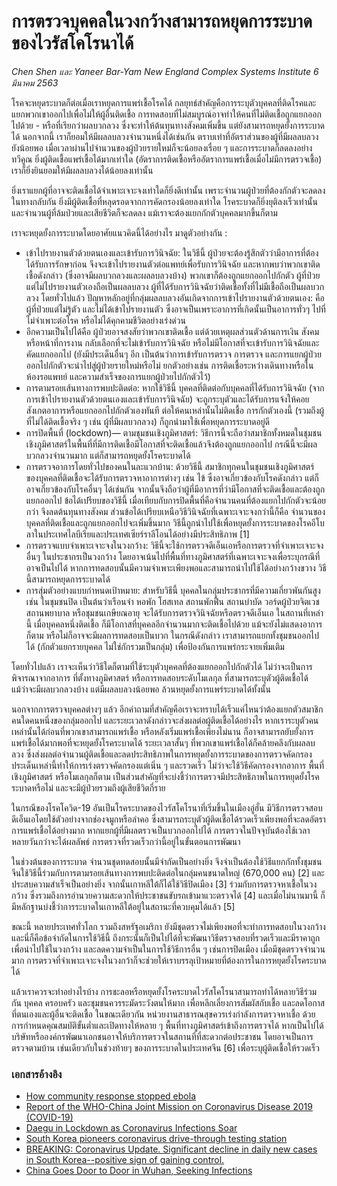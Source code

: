 การตรวจบุคคลในวงกว้างสามารถหยุดการระบาดของไวรัสโคโรนาได้
============================================================================

*Chen Shen และ Yaneer Bar-Yam New England Complex Systems Institute 6 มีนาคม 2563*

โรคจะหยุดระบาดก็ต่อเมื่อเราหยุดการแพร่เชื้อโรคได้ กลยุทธ์สำคัญคือการระบุตัวบุคคลที่ติดโรคและแยกพวกเขาออกไปเพื่อไม่ให้ผู้อื่นติดเชื้อ การทดสอบที่ไม่สมบูรณ์อาจทำให้คนที่ไม่ติดเชื้อถูกแยกออกไปด้วย - หรือที่เรียกว่าผลบวกลวง ซึ่งจะทำให้ต้นทุนทางสังคมเพิ่มขึ้น แต่ยังสามารถหยุดยั้งการระบาดได้ นอกจากนี้ เราก็ยอมให้มีผลลบลวงจำนวนหนึ่งได้เช่นกัน ตราบเท่าที่อัตราส่วนของผู้ที่มีผลลบลวงยังน้อยพอ เมื่อเวลาผ่านไปจำนวนของผู้ป่วยรายใหม่ก็จะน้อยลงเรื่อย ๆ และการระบาดก็ลดลงอย่างทวีคูณ ยิ่งผู้ติดเชื้อแพร่เชื้อได้มากเท่าใด (อัตราการติดเชื้อหรืออัตราการแพร่เชื้อเมื่อไม่มีการตรวจเชื้อ) เราก็ยิ่งยินยอมให้มีผลลบลวงได้น้อยลงเท่านั้น

ยิ่งเราแยกผู้ที่อาจจะติดเชื้อได้จำเพาะเจาะจงเท่าใดก็ยิ่งดีเท่านั้น เพราะจำนวนผู้ป่วยที่ต้องกักตัวจะลดลง ในทางกลับกัน ยิ่งมีผู้ติดเชื้อที่หลุดรอดจากการคัดกรองน้อยลงเท่าใด โรคระบาดก็ยิ่งยุติลงเร็วเท่านั้น และจำนวนผู้ที่ล้มป่วยและเสียชีวิตก็จะลดลง แม้เราจะต้องแยกกักตัวบุคคลมากขึ้นก็ตาม

เราจะหยุดยั้งการระบาดโดยอาศัยแนวคิดนี้ได้อย่างไร มาดูตัวอย่างกัน :

- เข้าไปรายงานตัวด้วยตนเองและเข้ารับการวินิจฉัย: ในวิธีนี้ ผู้ป่วยจะต้องรู้สึกตัวว่ามีอาการที่ต้องได้รับการรักษาก่อน จึงจะเข้าไปรายงานตัวต่อแพทย์เพื่อรับการวินิจฉัย และหากพบว่าพวกเขาติดเชื้อดังกล่าว (ซึ่งอาจมีผลบวกลวงและผลลบลวงบ้าง) พวกเขาก็ต้องถูกแยกออกไปกักตัว ผู้ที่ป่วยแต่ไม่ไปรายงานตัวเองถือเป็นผลลบลวง ผู้ที่ได้รับการวินิจฉัยว่าติดเชื้อทั้งที่ไม่มีเชื้อถือเป็นผลบวกลวง โดยทั่วไปแล้ว ปัญหาหลักอยู่ที่กลุ่มผลลบลวงอันเกิดจากการเข้าไปรายงานตัวด้วยตนเอง: คือผู้ที่ป่วยแต่ไม่รู้ตัว และไม่ได้เข้าไปรายงานตัว ซึ่งอาจเป็นเพราะอาการที่เกิดนั้นเป็นอาการทั่วๆ ไปที่ไม่จำเพาะต่อโรค หรือไม่ได้คุกคามชีวิตอย่างเร่งด่วน
- อีกความเป็นไปได้คือ ผู้ป่วยอาจสงสัยว่าพวกเขาติดเชื้อ แต่ด้วยเหตุผลส่วนตัวด้านการเงิน สังคม หรือหน้าที่การงาน กลับเลือกที่จะไม่เข้ารับการวินิจฉัย หรือไม่มีโอกาสที่จะเข้ารับการวินิจฉัยและคัดแยกออกไป (ยังมีประเด็นอื่นๆ อีก เป็นต้นว่าการเข้ารับการตรวจ การตรวจ และการแยกผู้ป่วยออกไปกักตัวจะนำไปสู่ผู้ป่วยรายใหม่หรือไม่ ยกตัวอย่างเช่น การติดเชื้อระหว่างเดินทางหรือในห้องรอแพทย์ และความสำเร็จของการแยกผู้ป่วยไปกักตัวไว้)
- การตามรอยเส้นทางการพบปะติดต่อ: หากใช้วิธีนี้ บุคคลที่ติดต่อกับบุคคลที่ได้รับการวินิจฉัย (จากการเข้าไปรายงานตัวด้วยตนเองและเข้ารับการวินิจฉัย) จะถูกระบุตัวและได้รับการแจ้งให้คอยสังเกตอาการหรือแยกออกไปกักตัวเองทันที ต่อให้คนเหล่านั้นไม่ติดเชื้อ การกักตัวเองนี้ (รวมถึงผู้ที่ไม่ได้ติดเชื้อจริง ๆ เช่น ผู้ที่มีผลบวกลวง) ก็ถูกนำมาใช้เพื่อหยุดการระบาดอยู่ดี
- การปิดพื้นที่ (lockdown)— ตามชุมชนเชิงภูมิศาสตร์: วิธีการนี้จะถือว่าสมาชิกทั้งหมดในชุมชนเชิงภูมิศาสตร์ในพื้นที่ที่มีการติดเชื้อมีโอกาสที่จะติดเชื้อแล้วจึงต้องถูกแยกออกไป กรณีนี้จะมีผลบวกลวงจำนวนมาก แต่ก็สามารถหยุดยั้งโรคระบาดได้
- การตรวจอาการโดยทั่วไปของคนในละแวกบ้าน: ด้วยวิธีนี้ สมาชิกทุกคนในชุมชนเชิงภูมิศาสตร์ของบุคคลที่ติดเชื้อจะได้รับการตรวจหาอาการต่างๆ เช่น ไข้ ซึ่งอาจเกี่ยวข้องกับโรคดังกล่าว แต่ก็อาจเกี่ยวข้องกับโรคอื่นๆ ได้เช่นกัน จากนั้นจึงถือว่าผู้ที่มีอาการที่ว่ามีโอกาสที่จะติดเชื้อและต้องถูกแยกออกไป ข้อได้เปรียบของวิธีนี้ เมื่อเทียบกับการปิดพื้นที่คือจำนวนคนที่ต้องแยกไปกักตัวจะน้อยกว่า จึงลดต้นทุนทางสังคม ส่วนข้อได้เปรียบเหนือวิธีวินิจฉัยที่เฉพาะเจาะจงกว่านี้ก็คือ จำนวนของบุคคลที่ติดเชื้อและถูกแยกออกไปจะเพิ่มขึ้นมาก วิธีนี้ถูกนำไปใช้เพื่อหยุดยั้งการระบาดของโรคอีโบลาในประเทศไลบีเรียและประเทศเซียร์ราลีโอนได้อย่างมีประสิทธิภาพ [1]
- การตรวจแบบจำเพาะเจาะจงในวงกว้าง: วิธีนี้จะใช้การตรวจดีเอ็นเอหรือการตรวจที่จำเพาะเจาะจงอื่นๆ ในประชากรเป็นวงกว้าง โดยอาจเน้นไปที่พื้นที่ทางภูมิศาสตร์ที่เฉพาะเจาะจงเพื่อระบุกรณีที่อาจเป็นไปได้ หากการทดสอบนั้นมีความจำเพาะเพียงพอและสามารถนำไปใช้ได้อย่างกว้างขวาง วิธีนี้สามารถหยุดการระบาดได้ 
- การสุ่มตัวอย่างแบบกำหนดเป้าหมาย: สำหรับวิธีนี้ บุคคลในกลุ่มประชากรที่มีความเกี่ยวพันกันสูง เช่น ในชุมชนปิด เป็นต้นว่าเรือนจำ หอพัก โฮสเทล สถานพักฟื้น สถานบำบัด วอร์ดผู้ป่วยจิตเวช สถานพยาบาล หรือชุมชนเกษียณอายุ จะได้รับการตรวจวินิจฉัยหรือตรวจดีเอ็นเอ ในสถานที่เหล่านี้ เมื่อบุคคลหนึ่งติดเชื้อ ก็มีโอกาสที่บุคคลอีกจำนวนมากจะติดเชื้อไปด้วย แม้จะยังไม่แสดงอาการก็ตาม หรือไม่ก็อาจจะมีผลการทดสอบเป็นบวก ในกรณีดังกล่าว เราสามารถแยกทั้งชุมชนออกไปได้ (กักตัวแยกรายบุคคล ไม่ใช่กักรวมเป็นกลุ่ม) เพื่อป้องกันการแพร่กระจายเพิ่มเติม

โดยทั่วไปแล้ว เราจะเห็นว่าวิธีใดก็ตามที่ใช้ระบุตัวบุคคลที่ต้องแยกออกไปกักตัวได้ ไม่ว่าจะเป็นการพิจารณาจากอาการ ที่ตั้งทางภูมิศาสตร์ หรือการทดสอบระดับโมเลกุล ที่สามารถระบุตัวผู้ติดเชื้อได้ แม้ว่าจะมีผลบวกลวงบ้าง แต่มีผลลบลวงน้อยพอ ล้วนหยุดยั้งการแพร่ระบาดได้ทั้งนั้น

นอกจากการตรวจบุคคลต่างๆ แล้ว อีกคำถามที่สำคัญคือเราจะทราบได้เร็วแค่ไหนว่าต้องแยกตัวสมาชิกคนใดคนหนึ่งของกลุ่มออกไป และระยะเวลาดังกล่าวจะส่งผลต่อผู้ติดเชื้อได้อย่างไร หากเราระบุตัวคนเหล่านั้นได้ก่อนที่พวกเขาสามารถแพร่เชื้อ หรือหลังเริ่มแพร่เชื้อเพียงไม่นาน ก็อาจสามารถยับยั้งการแพร่เชื้อได้มากพอที่จะหยุดยั้งโรคระบาดได้ ระยะเวลาสั้นๆ ที่พวกเขาแพร่เชื้อได้ก็คล้ายคลึงกับผลลบลวง ซึ่งส่งผลต่อจำนวนผู้ติดเชื้อและลดประสิทธิภาพในการหยุดยั้งการระบาดของการตรวจคัดกรอง ประเด็นเหล่านี้ทำให้การเร่งตรวจคัดกรองแต่เนิ่น ๆ และรวดเร็ว ไม่ว่าจะใช้วิธีคัดกรองจากอาการ พื้นที่เชิงภูมิศาสตร์ หรือโมเลกุลก็ตาม เป็นส่วนสำคัญที่จะบ่งชี้ว่าการตรวจมีประสิทธิภาพในการหยุดยั้งโรคระบาดหรือไม่ และจะมีผู้ป่วยรวมถึงผู้เสียชีวิตกี่ราย

ในกรณีของโรคโควิด-19 อันเป็นโรคระบาดของไวรัสโคโรนาที่เริ่มขึ้นในเมืองอู่ฮั่น มีวิธีการตรวจสอบดีเอ็นเอโดยใช้ตัวอย่างจากช่องจมูกหรือลำคอ ซึ่งสามารถระบุตัวผู้ติดเชื้อได้รวดเร็วเพียงพอที่จะลดอัตราการแพร่เชื้อได้อย่างมาก หากแยกผู้ที่มีผลตรวจเป็นบวกออกไปได้ การตรวจในปัจจุบันต้องใช้เวลาหลายวันกว่าจะได้ผลลัพธ์ การตรวจที่รวดเร็วกว่านี้อยู่ในขั้นตอนการพัฒนา

ในช่วงต้นของการระบาด จำนวนชุดทดสอบนั้นมีจำกัดเป็นอย่างยิ่ง จึงจำเป็นต้องใช้วิธีแยกกักทั้งชุมชน จีนใช้วิธีนี้ร่วมกับการตามรอยเส้นทางการพบปะติดต่อในกลุ่มคนขนาดใหญ่ (670,000 คน) [2] และประสบความสำเร็จเป็นอย่างยิ่ง จากนั้นเกาหลีใต้ก็ได้ใช้วิธีปิดเมือง [3] ร่วมกับการตรวจหาเชื้อในวงกว้าง ซึ่งรวมถึงการอำนวยความสะดวกให้ประชาชนขับรถเข้ามาแวะตรวจได้ [4] และเมื่อไม่นานมานี้ ก็มีหลักฐานบ่งชี้ว่าการระบาดในเกาหลีใต้อยู่ในสถานะที่ควบคุมได้แล้ว [5]

ขณะนี้ หลายประเทศทั่วโลก รวมถึงสหรัฐอเมริกา ยังมีชุดตรวจไม่เพียงพอที่จะทำการทดสอบในวงกว้าง และนี่ก็คือข้อจำกัดในการใช้วิธีนี้ ถึงกระนั้นก็เป็นไปได้ที่จะพัฒนาวิธีตรวจสอบที่รวดเร็วและมีราคาถูกเพื่อนำไปใช้ในวงกว้าง และลดความจำเป็นในการใช้วิธีการอื่น ๆ เช่นการปิดเมือง เมื่อมีชุดตรวจจำนวนมาก การตรวจที่จำเพาะเจาะจงในวงกว้าก็จะช่วยให้เราบรรลุเป้าหมายที่ต้องการในการหยุดยั้งโรคระบาดได้

แล้วเราควรจะทำอย่างไรบ้าง การชะลอหรือหยุดยั้งโรคระบาดไวรัสโคโรนาสามารถทำได้หลายวิธีร่วมกัน บุคคล ครอบครัว และชุมชนควรระมัดระวังตนให้มาก เพื่อหลีกเลี่ยงการสัมผัสกับเชื้อ และลดโอกาสที่ตนเองและผู้อื่นจะติดเชื้อ ในขณะเดียวกัน หน่วยงานสาธารณสุขควรเร่งกำลังการตรวจหาเชื้อ ด้วยการกำหนดคุณสมบัติขั้นต่ำและเปิดทางให้หลาย ๆ พื้นที่ทางภูมิศาสตร์เข้าถึงการตรวจได้ หากเป็นไปได้ บริษัทหรือองค์กรพัฒนาเอกชนอาจให้บริการตรวจในสถานที่ที่สะดวกต่อประชาชน โดยอาจเป็นการตรวจตามบ้าน เช่นเดียวกับในช่วงท้ายๆ ของการระบาดในประเทศจีน [6] เพื่อระบุผู้ติดเชื้อให้รวดเร็ว

### เอกสารอ้างอิง
- [How community response stopped ebola](https://necsi.edu/how-community-response-stopped-ebola)
- [Report of the WHO-China Joint Mission on Coronavirus Disease 2019 (COVID-19)](https://www.who.int/docs/default-source/coronaviruse/who-china-joint-mission-on-covid-19-final-report.pdf)
- [Daegu in Lockdown as Coronavirus Infections Soar](http://english.chosun.com/site/data/html_dir/2020/02/24/2020022401353.html)
- [South Korea pioneers coronavirus drive-through testing station](https://www.cnn.com/2020/03/02/asia/coronavirus-drive-through-south-korea-hnk-intl/index.html)
- [BREAKING: Coronavirus Update. Significant decline in daily new cases in South Korea--positive sign of gaining control.](https://twitter.com/yaneerbaryam/status/1235734017699430401?s=20)
- [China Goes Door to Door in Wuhan, Seeking Infections](https://www.courthousenews.com/china-goes-door-to-door-in-wuhan-seeking-infections/)
